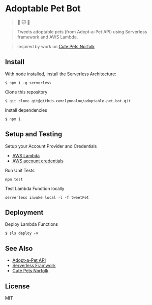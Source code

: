 # Adoptable Pet Bot

> :feet: :cat: :dog: 

> Tweets adoptable pets (from Adopt-a-Pet API) using Serverless framework and AWS Lambda.

> Inspired by work on [Cute Pets Norfolk](https://github.com/Code4HR/CutiesInHamptonRoads)

## Install

With [node](https://nodejs.org/) installed, install the Serverless Architecture:

```
$ npm i -g serverless
```

Clone this repository

```
$ git clone git@github.com:lynnaloo/adoptable-pet-bot.git
```

Install dependencies

```
$ npm i
```

## Setup and Testing

Setup your Account Provider and Credentials

*   [AWS Lambda](https://serverless.com/framework/docs/providers/aws/setup)
*   [AWS account credentials](https://serverless.com/framework/docs/providers/aws/guide/credentials)

Run Unit Tests
```
npm test
```

Test Lambda Function locally
```
serverless invoke local -l -f tweetPet
```

## Deployment

Deploy Lambda Functions

```
$ sls deploy -v
```

## See Also

*   [Adopt-a-Pet API](https://github.com/lynnaloo/adopt-a-pet)
*   [Serverless Framwork](http://www.serverless.com)
*   [Cute Pets Norfolk](https://github.com/Code4HR/CutiesInHamptonRoads)

## License

MIT

